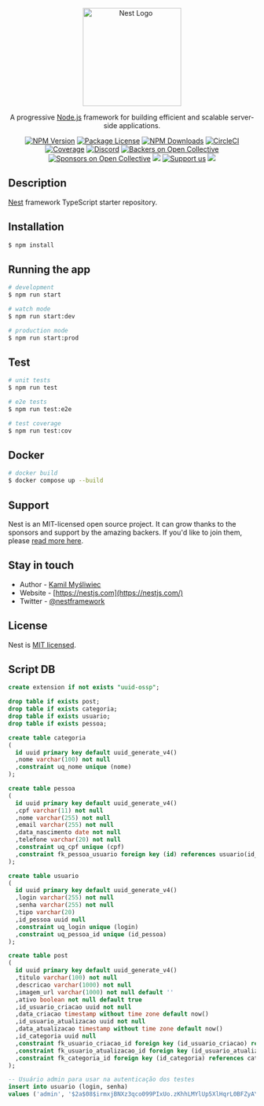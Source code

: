 <p align="center">
  <a href="http://nestjs.com/" target="blank"><img src="https://nestjs.com/img/logo-small.svg" width="200" alt="Nest Logo" /></a>
</p>

[circleci-image]: https://img.shields.io/circleci/build/github/nestjs/nest/master?token=abc123def456
[circleci-url]: https://circleci.com/gh/nestjs/nest

  <p align="center">A progressive <a href="http://nodejs.org" target="_blank">Node.js</a> framework for building efficient and scalable server-side applications.</p>
    <p align="center">
<a href="https://www.npmjs.com/~nestjscore" target="_blank"><img src="https://img.shields.io/npm/v/@nestjs/core.svg" alt="NPM Version" /></a>
<a href="https://www.npmjs.com/~nestjscore" target="_blank"><img src="https://img.shields.io/npm/l/@nestjs/core.svg" alt="Package License" /></a>
<a href="https://www.npmjs.com/~nestjscore" target="_blank"><img src="https://img.shields.io/npm/dm/@nestjs/common.svg" alt="NPM Downloads" /></a>
<a href="https://circleci.com/gh/nestjs/nest" target="_blank"><img src="https://img.shields.io/circleci/build/github/nestjs/nest/master" alt="CircleCI" /></a>
<a href="https://coveralls.io/github/nestjs/nest?branch=master" target="_blank"><img src="https://coveralls.io/repos/github/nestjs/nest/badge.svg?branch=master#9" alt="Coverage" /></a>
<a href="https://discord.gg/G7Qnnhy" target="_blank"><img src="https://img.shields.io/badge/discord-online-brightgreen.svg" alt="Discord"/></a>
<a href="https://opencollective.com/nest#backer" target="_blank"><img src="https://opencollective.com/nest/backers/badge.svg" alt="Backers on Open Collective" /></a>
<a href="https://opencollective.com/nest#sponsor" target="_blank"><img src="https://opencollective.com/nest/sponsors/badge.svg" alt="Sponsors on Open Collective" /></a>
  <a href="https://paypal.me/kamilmysliwiec" target="_blank"><img src="https://img.shields.io/badge/Donate-PayPal-ff3f59.svg"/></a>
    <a href="https://opencollective.com/nest#sponsor"  target="_blank"><img src="https://img.shields.io/badge/Support%20us-Open%20Collective-41B883.svg" alt="Support us"></a>
  <a href="https://twitter.com/nestframework" target="_blank"><img src="https://img.shields.io/twitter/follow/nestframework.svg?style=social&label=Follow"></a>
</p>
  <!--[![Backers on Open Collective](https://opencollective.com/nest/backers/badge.svg)](https://opencollective.com/nest#backer)
  [![Sponsors on Open Collective](https://opencollective.com/nest/sponsors/badge.svg)](https://opencollective.com/nest#sponsor)-->

## Description

[Nest](https://github.com/nestjs/nest) framework TypeScript starter repository.

## Installation

```bash
$ npm install
```

## Running the app

```bash
# development
$ npm run start

# watch mode
$ npm run start:dev

# production mode
$ npm run start:prod
```

## Test

```bash
# unit tests
$ npm run test

# e2e tests
$ npm run test:e2e

# test coverage
$ npm run test:cov
```

## Docker

```bash
# docker build
$ docker compose up --build
```

## Support

Nest is an MIT-licensed open source project. It can grow thanks to the sponsors and support by the amazing backers. If you'd like to join them, please [read more here](https://docs.nestjs.com/support).

## Stay in touch

- Author - [Kamil Myśliwiec](https://kamilmysliwiec.com)
- Website - [https://nestjs.com](https://nestjs.com/)
- Twitter - [@nestframework](https://twitter.com/nestframework)

## License

Nest is [MIT licensed](LICENSE).

## Script DB

```sql
create extension if not exists "uuid-ossp";

drop table if exists post;
drop table if exists categoria;
drop table if exists usuario;
drop table if exists pessoa;

create table categoria
(
  id uuid primary key default uuid_generate_v4()
  ,nome varchar(100) not null
  ,constraint uq_nome unique (nome)
);

create table pessoa
(
  id uuid primary key default uuid_generate_v4()
  ,cpf varchar(11) not null
  ,nome varchar(255) not null
  ,email varchar(255) not null
  ,data_nascimento date not null
  ,telefone varchar(20) not null
  ,constraint uq_cpf unique (cpf)
  ,constraint fk_pessoa_usuario foreign key (id) references usuario(id_pessoa) on delete cascade
);

create table usuario
(
  id uuid primary key default uuid_generate_v4()
  ,login varchar(255) not null
  ,senha varchar(255) not null
  ,tipo varchar(20) 
  ,id_pessoa uuid null
  ,constraint uq_login unique (login)
  ,constraint uq_pessoa_id unique (id_pessoa)
);

create table post
(
  id uuid primary key default uuid_generate_v4()
  ,titulo varchar(100) not null
  ,descricao varchar(1000) not null
  ,imagem_url varchar(1000) not null default ''
  ,ativo boolean not null default true
  ,id_usuario_criacao uuid not null
  ,data_criacao timestamp without time zone default now()
  ,id_usuario_atualizacao uuid not null
  ,data_atualizacao timestamp without time zone default now()
  ,id_categoria uuid null
  ,constraint fk_usuario_criacao_id foreign key (id_usuario_criacao) references usuario(id)
  ,constraint fk_usuario_atualizacao_id foreign key (id_usuario_atualizacao) references usuario(id)
  ,constraint fk_categoria_id foreign key (id_categoria) references categoria(id)
);

-- Usuário admin para usar na autenticação dos testes
insert into usuario (login, senha)
values ('admin', '$2a$08$irmxjBNXz3qco099PIxUo.zKhhLMYlUp5XlHqrL0BFZyAYwWM9OXi');

```
<!-- slide -->
